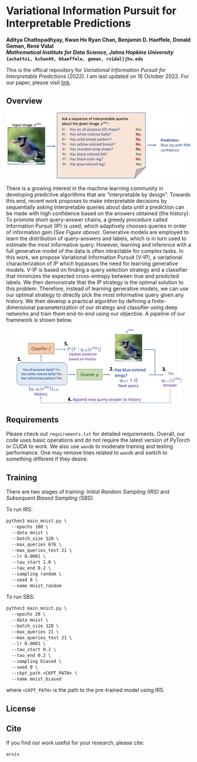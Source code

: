 # Variational Information Pursuit for Interpretable Predictions
**Aditya Chattopadhyay, Kwan Ho Ryan Chan, Benjamin D. Haeffele, Donald Geman, René Vidal** <br>
***Mathematical Institute for Data Science, Johns Hopkins University*** <br>
**`{achatto1, kchan49, bhaeffele, geman, rvidal}jhu.edu`**

This is the offical repository for *Variational Information Pursuit for Interpretable Predictions (2022)*. I am last updated on 16 October 2022. For our paper, please visit [link]().


## Overview
<center>
<img src="./assets/teaser.png" alt="teaser.png" width="500"/>
</center>

There is a growing interest in the machine learning community in developing
predictive algorithms that are “interpretable by design”. Towards this end, recent work proposes to make interpretable decisions by sequentially asking interpretable queries about data until a prediction can be made with high confidence based on the answers obtained (the history). To promote short query-answer
chains, a greedy procedure called Information Pursuit (IP) is used, which adaptively chooses queries in order of information gain *(See Figure above)*. Generative models are employed to learn the distribution of query-answers and labels, which is in turn used to estimate the most informative query. However, learning and inference with a
full generative model of the data is often intractable for complex tasks. In this work, we propose Variational Information Pursuit (V-IP), a variational characterization of IP which bypasses the need for learning generative models. V-IP is based on finding a query selection strategy and a classifier that minimizes the expected cross-entropy between true and predicted labels. We then demonstrate that the IP strategy is the optimal solution to this problem. Therefore, instead of learning generative models, we can use our optimal strategy to directly pick the most informative query given any history. We then develop a practical algorithm by defining a finite-dimensional parameterization of our strategy and classifier using deep networks and train them end-to-end using our objective. A pipeline of our framework is shown below.
<center>
<img src="./assets/pipeline.png" alt="pipeline" width="450"/>
</center>

## Requirements
Please check out `requirements.txt` for detailed requirements. Overall, our code uses basic operations and do not require the latest version of PyTorch or CUDA to work. We also use `wandb` to moderate training and testing performance. One may remove lines related to `wandb` and switch to something different if they desire. 


## Training
There are two stages of training: *Initial Random Sampling (IRS)* and *Subsequent Biased Sampling (SBS)*.

To run IRS:

```
python3 main_mnist.py \
  --epochs 100 \
  --data mnist \
  --batch_size 128 \
  --max_queries 676 \
  --max_queries_test 21 \
  --lr 0.0001 \
  --tau_start 1.0 \
  --tau_end 0.2 \
  --sampling random \
  --seed 0 \
  --name mnist_random
```

To run SBS:

```
python3 main_mnist.py \
  --epochs 20 \
  --data mnist \
  --batch_size 128 \
  --max_queries 21 \
  --max_queries_test 21 \
  --lr 0.0001 \
  --tau_start 0.2 \
  --tau_end 0.2 \
  --sampling biased \
  --seed 0 \
  --ckpt_path <CKPT_PATH> \
  --name mnist_biased
```
where `<CKPT_PATH>` is the path to the pre-trained model using IRS.
## License



## Cite
If you find our work useful for your research, please cite:

```
arxiv
```

